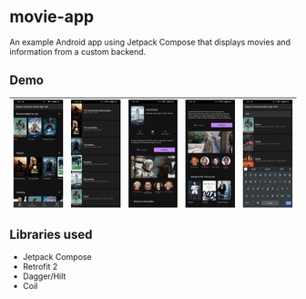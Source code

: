 # movie-app
An example Android app using Jetpack Compose that displays movies and information from a custom backend.
## Demo
| <img src="images/screenshot1.png"> | <img src="images/screenshot2.png"> | <img src="images/screenshot3.png"> | <img src="images/screenshot4.png"> | <img src="images/screenshot5.png"> |
| --- | --- | --- | --- | --- |
## Libraries used
- Jetpack Compose
- Retrofit 2
- Dagger/Hilt
- Coil